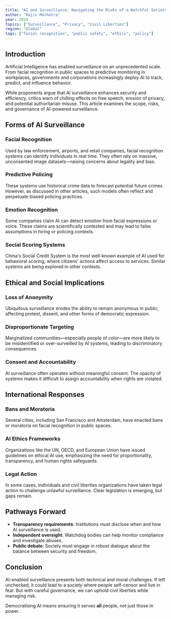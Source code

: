 ```yaml
---
title: "AI and Surveillance: Navigating the Risks of a Watchful Society"
author: "Rajiv Malhotra"
year: 2024
topics: ["Surveillance", "Privacy", "Civil Liberties"]
region: "Global"
tags: ["facial recognition", "public safety", "ethics", "policy"]
---
```


## Introduction

Artificial Intelligence has enabled surveillance on an unprecedented scale. From facial recognition in public spaces to predictive monitoring in workplaces, governments and corporations increasingly deploy AI to track, predict, and influence behavior.

While proponents argue that AI surveillance enhances security and efficiency, critics warn of chilling effects on free speech, erosion of privacy, and potential authoritarian misuse. This article examines the scope, risks, and governance of AI-powered surveillance.

## Forms of AI Surveillance

### Facial Recognition
Used by law enforcement, airports, and retail companies, facial recognition systems can identify individuals in real time. They often rely on massive, unconsented image datasets—raising concerns about legality and bias.

### Predictive Policing
These systems use historical crime data to forecast potential future crimes. However, as discussed in other articles, such models often reflect and perpetuate biased policing practices.

### Emotion Recognition
Some companies claim AI can detect emotion from facial expressions or voice. These claims are scientifically contested and may lead to false assumptions in hiring or policing contexts.

### Social Scoring Systems
China's Social Credit System is the most well-known example of AI used for behavioral scoring, where citizens’ actions affect access to services. Similar systems are being explored in other contexts.

## Ethical and Social Implications

### Loss of Anonymity
Ubiquitous surveillance erodes the ability to remain anonymous in public, affecting protest, dissent, and other forms of democratic expression.

### Disproportionate Targeting
Marginalized communities—especially people of color—are more likely to be misidentified or over-surveilled by AI systems, leading to discriminatory consequences.

### Consent and Accountability
AI surveillance often operates without meaningful consent. The opacity of systems makes it difficult to assign accountability when rights are violated.

## International Responses

### Bans and Moratoria
Several cities, including San Francisco and Amsterdam, have enacted bans or moratoria on facial recognition in public spaces.

### AI Ethics Frameworks
Organizations like the UN, OECD, and European Union have issued guidelines on ethical AI use, emphasizing the need for proportionality, transparency, and human rights safeguards.

### Legal Action
In some cases, individuals and civil liberties organizations have taken legal action to challenge unlawful surveillance. Clear legislation is emerging, but gaps remain.

## Pathways Forward

- **Transparency requirements**: Institutions must disclose when and how AI surveillance is used.
- **Independent oversight**: Watchdog bodies can help monitor compliance and investigate abuses.
- **Public debate**: Society must engage in robust dialogue about the balance between security and freedom.

## Conclusion

AI-enabled surveillance presents both technical and moral challenges. If left unchecked, it could lead to a society where people self-censor and live in fear. But with careful governance, we can uphold civil liberties while managing risk.

Democratising AI means ensuring it serves **all** people, not just those in power.